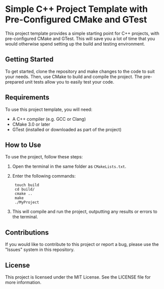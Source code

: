 
# Simple C++ Project Template with Pre-Configured CMake and GTest

This project template provides a simple starting point for C++ projects, with pre-configured CMake and GTest. This will save you a lot of time that you would otherwise spend setting up the build and testing environment.

## Getting Started

To get started, clone the repository and make changes to the code to suit your needs. Then, use CMake to build and compile the project. The pre-prepared unit tests allow you to easily test your code.

## Requirements

To use this project template, you will need:

- A C++ compiler (e.g. GCC or Clang)
- CMake 3.0 or later
- GTest (installed or downloaded as part of the project)

## How to Use

To use the project, follow these steps:

1. Open the terminal in the same folder as `CMakeLists.txt`.
2. Enter the following commands:

		touch build
		cd build/
		cmake ..
		make
		./MyProject
	
4. This will compile and run the project, outputting any results or errors to the terminal.

## Contributions

If you would like to contribute to this project or report a bug, please use the "Issues" system in this repository.

## License

This project is licensed under the MIT License. See the LICENSE file for more information.
